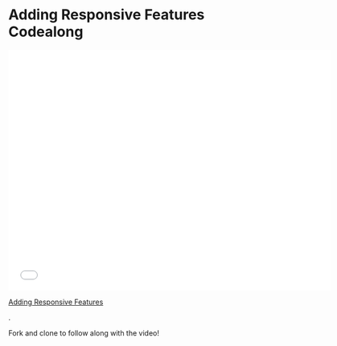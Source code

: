 # Adding Responsive Features Codealong

<iframe width="640" height="480" src="//www.youtube.com/embed/qxxJhKd2VDE?rel=0&modestbranding=1" frameborder="0" allowfullscreen></iframe>

<p><a href="https://www.youtube.com/watch?v=qxxJhKd2VDE">Adding Responsive Features</a></p>.

Fork and clone to follow along with the video!
